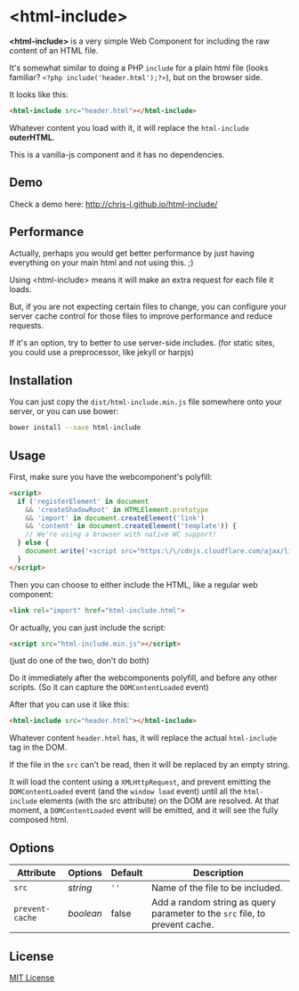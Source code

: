 # &lt;html-include&gt;


**&lt;html-include&gt;** is a very simple Web Component for including the raw content of an HTML file.

It's somewhat similar to doing a PHP `include` for a plain html file (looks familiar? `<?php include('header.html');?>`), but on the browser side.

It looks like this:

```html
<html-include src="header.html"></html-include>
```

Whatever content you load with it, it will replace the `html-include` **outerHTML**.

This is a vanilla-js component and it has no dependencies.

## Demo

Check a demo here: http://chris-l.github.io/html-include/

## Performance

Actually, perhaps you would get better performance by just having everything on your main html and not using this. ;)

Using &lt;html-include&gt; means it will make an extra request for each file it loads.

But, if you are not expecting certain files to change, you can configure your server cache control for those files to improve performance and reduce requests.

If it's an option, try to better to use server-side includes. (for static sites, you could use a preprocessor, like jekyll or harpjs)

## Installation

You can just copy the `dist/html-include.min.js` file somewhere onto your server, or you can use bower:

```bash
bower install --save html-include
```

## Usage

First, make sure you have the webcomponent's polyfill:

```html
<script>
  if ('registerElement' in document
    && 'createShadowRoot' in HTMLElement.prototype
    && 'import' in document.createElement('link')
    && 'content' in document.createElement('template')) {
    // We're using a browser with native WC support!
  } else {
    document.write('<script src="https:\/\/cdnjs.cloudflare.com/ajax/libs/webcomponentsjs/0.7.5/webcomponents.min.js"><\/script>')
  }
</script>
```

Then you can choose to either include the HTML, like a regular web component:

```html
<link rel="import" href="html-include.html">
```

Or actually, you can just include the script:

```html
<script src="html-include.min.js"></script>
```

(just do one of the two, don't do both)

Do it immediately after the webcomponents polyfill, and before any other scripts. (So it can capture the `DOMContentLoaded` event)

After that you can use it like this:

```html
<html-include src="header.html"></html-include>
```

Whatever content `header.html` has, it will replace the actual `html-include` tag in the DOM.

If the file in the `src` can't be read, then it will be replaced by an empty string.

It will load the content using a `XMLHttpRequest`, and prevent emitting the `DOMContentLoaded` event (and the `window load` event) until all the `html-include` elements (with the src attribute) on the DOM are resolved.
At that moment, a `DOMContentLoaded` event will be emitted, and it will see the fully composed html.

## Options

Attribute      | Options     | Default      | Description
---            | ---         | ---          | ---
`src`          | *string*    | `''`         | Name of the file to be included.
`prevent-cache`| *boolean*   | false        | Add a random string as query parameter to the `src` file, to prevent cache.

## License

[MIT License](http://opensource.org/licenses/MIT)
